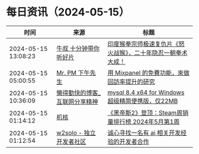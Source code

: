 ﻿# 每日资讯（2024-05-15）

|时间|来源|标题|
|---|---|---|
|2024-05-15 13:08:23|[牛叔 十分钟带你听好片](https://getpodcast.xyz/data/ximalaya/11534451.xml)|[印度猴拳宗师极速复仇片《怒火战猴》，二十年隐忍一朝拳术大成！](https://www.ximalaya.com/sound/728988556)|
|2024-05-15 05:00:55|[Mr. PM 下午先生](http://feeds.feedburner.com/pmmustknow)|[用 Mixpanel 的免費功能，來做回訪率提升的研究](https://mrpm.cc/?p=1646)|
|2024-05-15 10:36:09|[懒得勤快的博客_互联网分享精神](https://masuit.com/rss)|[mysql 8.4 x64 for Windows超级精简便携版，仅22MB](https://masuit.com/1567)|
|2024-05-15 01:14:12|[机核](https://www.gcores.com/rss)|[《黑帝斯2》登顶：Steam周销量排行榜 2024年5月第1周](https://www.gcores.com/articles/181883)|
|2024-05-15 01:12:54|[w2solo - 独立开发者社区](https://w2solo.com/topics/feed)|[诚心寻找一名有 ai 相关开发经验的开发者合作](https://w2solo.com/topics/4617)|
